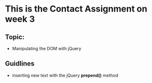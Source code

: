 # This is the Contact Assignment on week 3

## Topic: 

  - Manipulating the DOM with jQuery

## Guidlines
  - inserting new text with the jQuery **prepend()** method